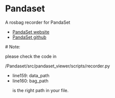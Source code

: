 # Pandaset
<p>A rosbag recorder for PandaSet</p>
  <ul>
    <li><a href = "https://pandaset.org/">PandaSet website</a>
    <li><a href = "https://github.com/scaleapi/pandaset-devkit?utm_campaign=website&utm_medium=email&utm_source=sendgrid.com&hsCtaTracking=398bb77b-edcd-44d6-9b05-ff79d27aba47%7C27b2a82a-fc29-45fb-baee-00ebc4ad2cf2">PandaSet github</a>
  </ul>
# Note:
  <p>please check the code in </p>
  <p>/Pandaset/src/pandaset_viewer/scripts/recorder.py</p>
    <ul>
      <li>line159: data_path</li>
      <li>line160: bag_path</li>
      <p>is the right path in your file.</p>
    </ul>
